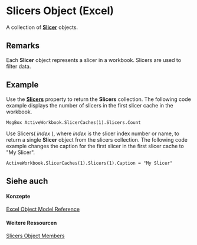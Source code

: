 
# Slicers Object (Excel)

A collection of  **[Slicer](577be0f6-4eda-0093-8899-097f3c900383.md)** objects.


## Remarks

Each  **Slicer** object represents a slicer in a workbook. Slicers are used to filter data.


## Example

Use the  **[Slicers](9a1f257a-433b-1b8b-366b-5e89c5d4c955.md)** property to return the **Slicers** collection. The following code example displays the number of slicers in the first slicer cache in the workbook.


```
MsgBox ActiveWorkbook.SlicerCaches(1).Slicers.Count
```

Use Slicers( _index_ ), where _index_ is the slicer index number or name, to return a single **Slicer** object from the slicers collection. The following code example changes the caption for the first slicer in the first slicer cache to "My Slicer".




```
ActiveWorkbook.SlicerCaches(1).Slicers(1).Caption = "My Slicer"
```


## Siehe auch


#### Konzepte


[Excel Object Model Reference](11ea8598-8a20-92d5-f98b-0da04263bf2c.md)
#### Weitere Ressourcen


[Slicers Object Members](http://msdn.microsoft.com/library/e3afc17e-349d-a809-828b-01abcab42e99%28Office.15%29.aspx)
